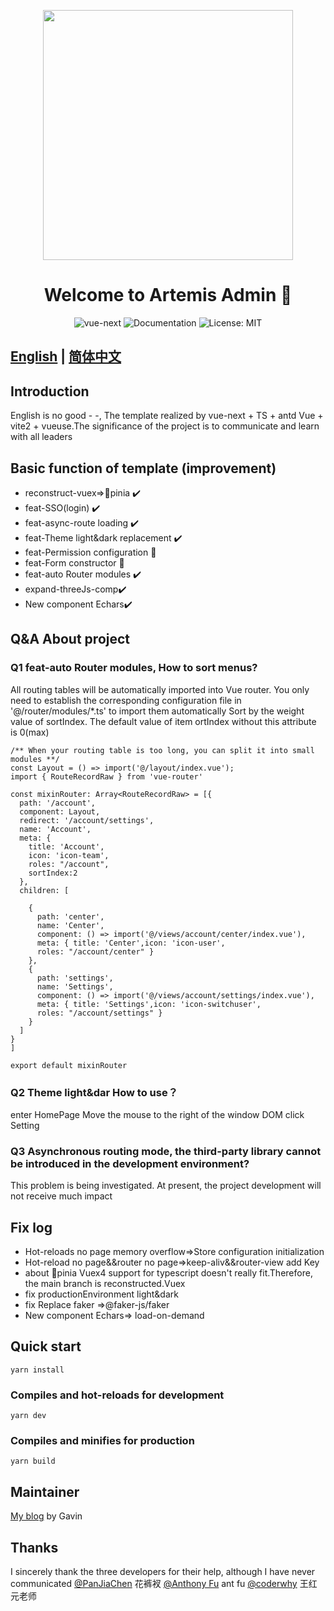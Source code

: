 <!--
 * @Description: 请输入....
 * @Author: Gavin
 * @Date: 2021-05-01 00:48:47
 * @LastEditTime: 2022-02-23 14:11:48
 * @LastEditors: Gavin
-->

<p align="center">
  <a href="https://www.antdv.com/">
    <img width="400" src="https://corp-wecom-cdn.elcapp.cn/bb_test/material/image/20211214/20637098569990017.png">
  </a>
</p>
<h1 align="center">Welcome to Artemis Admin 👋</h1>
<p align="center">
    <img alt="vue-next" src="https://camo.githubusercontent.com/759be1e9170b0987efd0b0ce496bf67d132d8e549035ccddf3b6ee5194eb146c/68747470733a2f2f696d672e736869656c64732e696f2f6e706d2f762f7675652f6e6578742e737667"/>
    <img alt="Documentation" src="https://img.shields.io/badge/documentation-yes-brightgreen.svg"/>
    <img alt="License: MIT" src="https://img.shields.io/badge/License-MIT-yellow.svg"/>
</p>


## [English](./README.md) |  [简体中文](./README.zh-CN.md)
## Introduction
 English is no good - -, The template realized by vue-next + TS + antd Vue + vite2 + vueuse.The significance of the project is to communicate and learn with all leaders
## Basic function of template (improvement)
- reconstruct-vuex=>:pineapple:pinia :heavy_check_mark:
- feat-SSO(login) :heavy_check_mark:
- feat-async-route loading :heavy_check_mark:
- feat-Theme light&dark replacement :heavy_check_mark:
- feat-Permission configuration :wrench:
- feat-Form constructor :wrench:
- feat-auto Router modules :heavy_check_mark:
- expand-threeJs-comp:heavy_check_mark:
- New component Echars:heavy_check_mark:


## Q&A About project
### Q1 feat-auto Router modules, How to sort menus?
 All routing tables will be automatically imported into Vue router. You only need to establish the corresponding configuration file in '@/router/modules/*.ts' to import them automatically
 Sort by the weight value of sortIndex. The default value of item ortIndex without this attribute is 0(max)
```
/** When your routing table is too long, you can split it into small modules **/
const Layout = () => import('@/layout/index.vue');
import { RouteRecordRaw } from 'vue-router'

const mixinRouter: Array<RouteRecordRaw> = [{
  path: '/account',
  component: Layout,
  redirect: '/account/settings',
  name: 'Account',
  meta: {
    title: 'Account',
    icon: 'icon-team',
    roles: "/account",
    sortIndex:2
  },
  children: [

    {
      path: 'center',
      name: 'Center',
      component: () => import('@/views/account/center/index.vue'),
      meta: { title: 'Center',icon: 'icon-user',
      roles: "/account/center" }
    },
    {
      path: 'settings',
      name: 'Settings',
      component: () => import('@/views/account/settings/index.vue'),
      meta: { title: 'Settings',icon: 'icon-switchuser',
      roles: "/account/settings" }
    }
  ]
}
]

export default mixinRouter
```
### Q2 Theme light&dar How to use？
  enter HomePage Move the mouse to the right of the window DOM click Setting


### Q3 Asynchronous routing mode, the third-party library cannot be introduced in the development environment?
  This problem is being investigated. At present, the project development will not receive much impact

## Fix log
* Hot-reloads no page memory overflow=>Store configuration initialization
* Hot-reload no page&&router no page=>keep-aliv&&router-view add Key
* about :pineapple:pinia 
  Vuex4 support for typescript doesn't really fit.Therefore, the main branch is reconstructed.Vuex 
* fix productionEnvironment light&dark 
* fix Replace faker =>@faker-js/faker
* New component Echars=> load-on-demand 



## Quick start

```
yarn install
```

### Compiles and hot-reloads for development

```
yarn dev
```

### Compiles and minifies for production

```
yarn build
```

## Maintainer
[My blog](https://juejin.cn/post/6966454624819609631)  by Gavin

## Thanks 
I sincerely thank the three developers for their help, although I have never communicated
[@PanJiaChen](https://github.com/PanJiaChen) 花裤衩
[@Anthony Fu](https://github.com/antfu) ant fu
[@coderwhy](https://github.com/coderwhy?tab=repositories) 王红元老师

